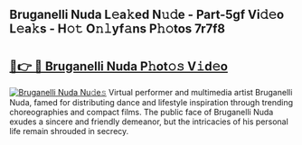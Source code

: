 ## Bruganelli Nuda L𝚎a𝚔ed N𝚞𝚍e - Part-5gf Vi𝚍𝚎o L𝚎a𝚔s - H𝚘𝚝 O𝚗𝚕yf𝚊ns P𝚑𝚘tos 7r7f8

# <h2><a href="http://kfcwgx.oniu.top/?m=Bruganelli+Nuda">🔗👉 🔴 Bruganelli Nuda P𝚑ot𝚘𝚜 V𝚒d𝚎o</a></h2>

[![Bruganelli Nuda Nu𝚍e𝚜](https://i.imgur.com/0qMVB7G.gif)](http://kfcwgx.oniu.top/?m=Bruganelli+Nuda)
Virtual performer and multimedia artist Bruganelli Nuda, famed for distributing dance and lifestyle inspiration through trending choreographies and compact films. The public face of Bruganelli Nuda exudes a sincere and friendly demeanor, but the intricacies of his personal life remain shrouded in secrecy.  
